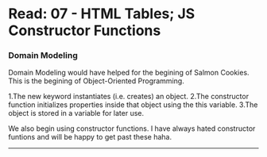 # Read: 07 - HTML Tables; JS Constructor Functions


### Domain Modeling

Domain Modeling would have helped for the begining of Salmon Cookies. This is the begining of Object-Oriented Programming. 

1.The new keyword instantiates (i.e. creates) an object.
2.The constructor function initializes properties inside that object using the this variable.
3.The object is stored in a variable for later use.

We also begin using constructor functions. I have always hated constructor funtions and will be happy to get past these haha.

----
